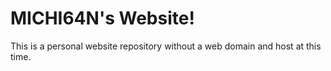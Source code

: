 # MICHI64N's Website!
This is a personal website repository without a web domain and host at this time.